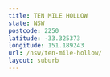 ```yaml
---
title: TEN MILE HOLLOW
state: NSW
postcode: 2250
latitude: -33.325373
longitude: 151.189243
url: /nsw/ten-mile-hollow/
layout: suburb
---
```

